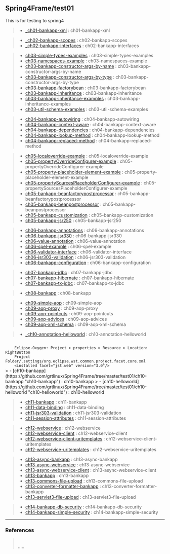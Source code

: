 ## Spring4Frame/test01
This is for testing to spring4

> - [_ch01-bankapp-xml](https://github.com/grtlinux/Spring4Frame/tree/master/test01/ch01-bankapp-xml "ch01-bankapp-xml") : ch01-bankapp-xml  
  
> - [_ch02-bankapp-scopes](https://github.com/grtlinux/Spring4Frame/tree/master/test01/ch02-bankapp-scopes "ch02-bankapp-scopes") : ch02-bankapp-scopes  
> - [_ch02-bankapp-interfaces](https://github.com/grtlinux/Spring4Frame/tree/master/test01/ch02-bankapp-interfaces "ch02-bankapp-interfaces") : ch02-bankapp-interfaces  
  
> - [ch03-simple-types-examples](https://github.com/grtlinux/Spring4Frame/tree/master/test01/ch03-simple-types-examples "ch03-simple-types-examples") : ch03-simple-types-examples  
> - [ch03-namespaces-example](https://github.com/grtlinux/Spring4Frame/tree/master/test01/ch03-namespaces-example "ch03-namespaces-example") : ch03-namespaces-example  
> - [ch03-bankapp-constructor-args-by-name](https://github.com/grtlinux/Spring4Frame/tree/master/test01/ch03-bankapp-constructor-args-by-name "ch03-bankapp-constructor-args-by-name") : ch03-bankapp-constructor-args-by-name  
> - [ch03-bankapp-constructor-args-by-type](https://github.com/grtlinux/Spring4Frame/tree/master/test01/ch03-bankapp-constructor-args-by-type "ch03-bankapp-constructor-args-by-type") : ch03-bankapp-constructor-args-by-type  
> - [ch03-bankapp-factorybean](https://github.com/grtlinux/Spring4Frame/tree/master/test01/ch03-bankapp-factorybean "ch03-bankapp-factorybean") : ch03-bankapp-factorybean  
> - [ch03-bankapp-inheritance](https://github.com/grtlinux/Spring4Frame/tree/master/test01/ch03-bankapp-inheritance "ch03-bankapp-inheritance") : ch03-bankapp-inheritance  
> - [ch03-bankapp-inheritance-examples](https://github.com/grtlinux/Spring4Frame/tree/master/test01/ch03-bankapp-inheritance-examples "ch03-bankapp-inheritance-examples") : ch03-bankapp-inheritance-examples  
> - [ch03-util-schema-examples](https://github.com/grtlinux/Spring4Frame/tree/master/test01/ch03-util-schema-examples "ch03-util-schema-examples") : ch03-util-schema-examples  
  
> - [ch04-bankapp-autowiring](https://github.com/grtlinux/Spring4Frame/tree/master/test01/ch04-bankapp-autowiring "ch04-bankapp-autowiring") : ch04-bankapp-autowiring  
> - [ch04-bankapp-context-aware](https://github.com/grtlinux/Spring4Frame/tree/master/test01/ch04-bankapp-context-aware "ch04-bankapp-context-aware") : ch04-bankapp-context-aware  
> - [ch04-bankapp-dependencies](https://github.com/grtlinux/Spring4Frame/tree/master/test01/ch04-bankapp-dependencies "ch04-bankapp-dependencies") : ch04-bankapp-dependencies  
> - [ch04-bankapp-lookup-method](https://github.com/grtlinux/Spring4Frame/tree/master/test01/ch04-bankapp-lookup-method "ch04-bankapp-lookup-method") : ch04-bankapp-lookup-method  
> - [ch04-bankapp-replaced-method](https://github.com/grtlinux/Spring4Frame/tree/master/test01/ch04-bankapp-replaced-method "ch04-bankapp-replaced-method") : ch04-bankapp-replaced-method  
  
> - [ch05-localoverride-example](https://github.com/grtlinux/Spring4Frame/tree/master/test01/ch05-localoverride-example "ch05-localoverride-example") : ch05-localoverride-example  
> - [ch05-propertyOverrideConfigurer-example](https://github.com/grtlinux/Spring4Frame/tree/master/test01/ch05-propertyOverrideConfigurer-example "ch05-propertyOverrideConfigurer-example") : ch05-propertyOverrideConfigurer-example  
> - [ch05-property-placeholder-element-example](https://github.com/grtlinux/Spring4Frame/tree/master/test01/ch05-property-placeholder-element-example "ch05-property-placeholder-element-example") : ch05-property-placeholder-element-example  
> - [ch05-propertySourcesPlaceholderConfigurer-example](https://github.com/grtlinux/Spring4Frame/tree/master/test01/ch05-propertySourcesPlaceholderConfigurer-example "ch05-propertySourcesPlaceholderConfigurer-example") : ch05-propertySourcesPlaceholderConfigurer-example  
> - [ch05-bankapp-beanfactorypostprocessor](https://github.com/grtlinux/Spring4Frame/tree/master/test01/ch05-bankapp-beanfactorypostprocessor "ch05-bankapp-beanfactorypostprocessor") : ch05-bankapp-beanfactorypostprocessor  
> - [ch05-bankapp-beanpostprocessor](https://github.com/grtlinux/Spring4Frame/tree/master/test01/ch05-bankapp-beanpostprocessor "ch05-bankapp-beanpostprocessor") : ch05-bankapp-beanpostprocessor  
> - [ch05-bankapp-customization](https://github.com/grtlinux/Spring4Frame/tree/master/test01/ch05-bankapp-customization "ch05-bankapp-customization") : ch05-bankapp-customization  
> - [ch05-bankapp-jsr250](https://github.com/grtlinux/Spring4Frame/tree/master/test01/ch05-bankapp-jsr250 "ch05-bankapp-jsr250") : ch05-bankapp-jsr250  
  
> - [ch06-bankapp-annotations](https://github.com/grtlinux/Spring4Frame/tree/master/test01/ch06-bankapp-annotations "ch06-bankapp-annotations") : ch06-bankapp-annotations  
> - [ch06-bankapp-jsr330](https://github.com/grtlinux/Spring4Frame/tree/master/test01/ch06-bankapp-jsr330 "ch06-bankapp-jsr330") : ch06-bankapp-jsr330  
> - [ch06-value-annotation](https://github.com/grtlinux/Spring4Frame/tree/master/test01/ch06-value-annotation "ch06-value-annotation") : ch06-value-annotation  
> - [ch06-spel-example](https://github.com/grtlinux/Spring4Frame/tree/master/test01/ch06-spel-example "ch06-spel-example") : ch06-spel-example  
> - [ch06-validator-interface](https://github.com/grtlinux/Spring4Frame/tree/master/test01/ch06-validator-interface "ch06-validator-interface") : ch06-validator-interface  
> - [ch06-jsr303-validation](https://github.com/grtlinux/Spring4Frame/tree/master/test01/ch06-jsr303-validation "ch06-jsr303-validation") : ch06-jsr303-validation  
> - [ch06-bankapp-configuration](https://github.com/grtlinux/Spring4Frame/tree/master/test01/ch06-bankapp-configuration "ch06-bankapp-configuration") : ch06-bankapp-configuration  
  
> - [ch07-bankapp-jdbc](https://github.com/grtlinux/Spring4Frame/tree/master/test01/ch07-bankapp-jdbc "ch07-bankapp-jdbc") : ch07-bankapp-jdbc  
> - [ch07-bankapp-hibernate](https://github.com/grtlinux/Spring4Frame/tree/master/test01/ch07-bankapp-hibernate "ch07-bankapp-hibernate") : ch07-bankapp-hibernate  
> - [ch07-bankapp-tx-jdbc](https://github.com/grtlinux/Spring4Frame/tree/master/test01/ch07-bankapp-tx-jdbc "ch07-bankapp-tx-jdbc") : ch07-bankapp-tx-jdbc  
  
> - [ch08-bankapp](https://github.com/grtlinux/Spring4Frame/tree/master/test01/ch08-bankapp "ch08-bankapp") : ch08-bankapp  
  
> - [ch09-simple-aop](https://github.com/grtlinux/Spring4Frame/tree/master/test01/ch09-simple-aop "ch09-simple-aop") : ch09-simple-aop  
> - [ch09-aop-proxy](https://github.com/grtlinux/Spring4Frame/tree/master/test01/ch09-aop-proxy "ch09-aop-proxy") : ch09-aop-proxy  
> - [ch09-aop-pointcuts](https://github.com/grtlinux/Spring4Frame/tree/master/test01/ch09-aop-pointcuts "ch09-aop-pointcuts") : ch09-aop-pointcuts  
> - [ch09-aop-advices](https://github.com/grtlinux/Spring4Frame/tree/master/test01/ch09-aop-advices "ch09-aop-advices") : ch09-aop-advices  
> - [ch09-aop-xml-schema](https://github.com/grtlinux/Spring4Frame/tree/master/test01/ch09-aop-xml-schema "ch09-aop-xml-schema") : ch09-aop-xml-schema  
  
> - [_ch10-annotation-helloworld](https://github.com/grtlinux/Spring4Frame/tree/master/test01/ch10-annotation-helloworld "ch10-annotation-helloworld") : ch10-annotation-helloworld
<code>  
    Eclipse-Oxygen: Project > properties > Resource > Location: RightButton
    Project Folder/.settings/org.eclipse.wst.common.project.facet.core.xml
    &lt;installed facet="jst.web" version="3.0"/&gt;
</code>  
> - [ch10-bankapp](https://github.com/grtlinux/Spring4Frame/tree/master/test01/ch10-bankapp "ch10-bankapp") : ch10-bankapp  
> - [ch10-helloworld](https://github.com/grtlinux/Spring4Frame/tree/master/test01/ch10-helloworld "ch10-helloworld") : ch10-helloworld  
  
> - [ch11-bankapp](https://github.com/grtlinux/Spring4Frame/tree/master/test01/ch11-bankapp "ch11-bankapp") : ch11-bankapp  
> - [ch11-data-binding](https://github.com/grtlinux/Spring4Frame/tree/master/test01/ch11-data-binding "ch11-data-binding") : ch11-data-binding  
> - [ch11-jsr303-validation](https://github.com/grtlinux/Spring4Frame/tree/master/test01/ch11-jsr303-validation "ch11-jsr303-validation") : ch11-jsr303-validation  
> - [ch11-session-attributes](https://github.com/grtlinux/Spring4Frame/tree/master/test01/ch11-session-attributes "ch11-session-attributes") : ch11-session-attributes  
  
> - [ch12-webservice](https://github.com/grtlinux/Spring4Frame/tree/master/test01/ch12-webservice "ch12-webservice") : ch12-webservice  
> - [ch12-webservice-client](https://github.com/grtlinux/Spring4Frame/tree/master/test01/ch12-webservice-client "ch12-webservice-client") : ch12-webservice-client  
> - [ch12-webservice-client-uritemplates](https://github.com/grtlinux/Spring4Frame/tree/master/test01/ch12-webservice-client-uritemplates "ch12-webservice-client-uritemplates") : ch12-webservice-client-uritemplates  
> - [ch12-webservice-uritemplates](https://github.com/grtlinux/Spring4Frame/tree/master/test01/ch12-webservice-uritemplates "ch12-webservice-uritemplates") : ch12-webservice-uritemplates  
  
> - [ch13-async-bankapp](https://github.com/grtlinux/Spring4Frame/tree/master/test01/ch13-async-bankapp "ch13-async-bankapp") : ch13-async-bankapp  
> - [ch13-async-webservice](https://github.com/grtlinux/Spring4Frame/tree/master/test01/ch13-async-webservice "ch13-async-webservice") : ch13-async-webservice  
> - [ch13-async-webservice-client](https://github.com/grtlinux/Spring4Frame/tree/master/test01/ch13-async-webservice-client "ch13-async-webservice-client") : ch13-async-webservice-client  
> - [ch13-bankapp](https://github.com/grtlinux/Spring4Frame/tree/master/test01/ch13-bankapp "ch13-bankapp") : ch13-bankapp  
> - [ch13-commons-file-upload](https://github.com/grtlinux/Spring4Frame/tree/master/test01/ch13-commons-file-upload "ch13-commons-file-upload") : ch13-commons-file-upload  
> - [ch13-converter-formatter-bankapp](https://github.com/grtlinux/Spring4Frame/tree/master/test01/ch13-converter-formatter-bankapp "ch13-converter-formatter-bankapp") : ch13-converter-formatter-bankapp  
> - [ch13-servlet3-file-upload](https://github.com/grtlinux/Spring4Frame/tree/master/test01/ch13-servlet3-file-upload "ch13-servlet3-file-upload") : ch13-servlet3-file-upload  
  
> - [ch14-bankapp-db-security](https://github.com/grtlinux/Spring4Frame/tree/master/test01/ch14-bankapp-db-security "ch14-bankapp-db-security") : ch14-bankapp-db-security  
> - [ch14-bankapp-simple-security](https://github.com/grtlinux/Spring4Frame/tree/master/test01/ch14-bankapp-simple-security "ch14-bankapp-simple-security") : ch14-bankapp-simple-security  
  
-----
### References
> []("")  
.....
